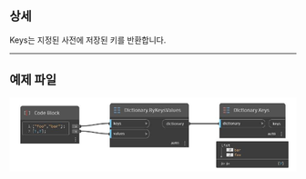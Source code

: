 ## 상세
Keys는 지정된 사전에 저장된 키를 반환합니다.
___
## 예제 파일

![Keys](./DesignScript.Builtin.Dictionary.Keys_img.jpg)

